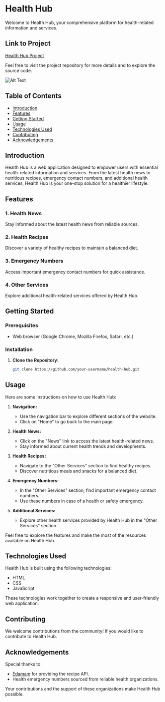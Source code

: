 # Health Hub

Welcome to Health Hub, your comprehensive platform for health-related information and services.

## Link to Project

[Health Hub Project](https://bevel-broad-eater.glitch.me)

Feel free to visit the project repository for more details and to explore the source code.

![Alt Text](https://i.imgur.com/MbilyMW.png)

## Table of Contents
- [Introduction](#introduction)
- [Features](#features)
- [Getting Started](#getting-started)
- [Usage](#usage)
- [Technologies Used](#technologies-used)
- [Contributing](#contributing)
- [Acknowledgements](#acknowledgements)

## Introduction

Health Hub is a web application designed to empower users with essential health-related information and services. From the latest health news to nutritious recipes, emergency contact numbers, and additional health services, Health Hub is your one-stop solution for a healthier lifestyle.

## Features

### 1. Health News
Stay informed about the latest health news from reliable sources.

### 2. Health Recipes
Discover a variety of healthy recipes to maintain a balanced diet.

### 3. Emergency Numbers
Access important emergency contact numbers for quick assistance.

### 4. Other Services
Explore additional health-related services offered by Health Hub.

## Getting Started

### Prerequisites
- Web browser (Google Chrome, Mozilla Firefox, Safari, etc.)

### Installation
1. **Clone the Repository:**
   ```bash
   git clone https://github.com/your-username/health-hub.git

## Usage

Here are some instructions on how to use Health Hub:

1. **Navigation:**
   - Use the navigation bar to explore different sections of the website.
   - Click on "Home" to go back to the main page.

2. **Health News:**
   - Click on the "News" link to access the latest health-related news.
   - Stay informed about current health trends and developments.

3. **Health Recipes:**
   - Navigate to the "Other Services" section to find healthy recipes.
   - Discover nutritious meals and snacks for a balanced diet.

4. **Emergency Numbers:**
   - In the "Other Services" section, find important emergency contact numbers.
   - Use these numbers in case of a health or safety emergency.

5. **Additional Services:**
   - Explore other health services provided by Health Hub in the "Other Services" section.

Feel free to explore the features and make the most of the resources available on Health Hub.

## Technologies Used

Health Hub is built using the following technologies:

- HTML
- CSS
- JavaScript

These technologies work together to create a responsive and user-friendly web application.

## Contributing

We welcome contributions from the community! If you would like to contribute to Health Hub.

## Acknowledgements

Special thanks to:

- [Edamam](https://www.edamam.com/) for providing the recipe API.
- Health emergency numbers sourced from reliable health organizations.

Your contributions and the support of these organizations make Health Hub possible.




